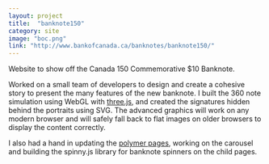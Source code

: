 ```yaml
---
layout: project
title:  "banknote150"
category: site
image: "boc.png"
link: "http://www.bankofcanada.ca/banknotes/banknote150/"
---
```

Website to show off the Canada 150 Commemorative $10 Banknote.

Worked on a small team of developers to design and create a cohesive story to present the many features of the new banknote. I built the 360 note simulation using WebGL with [three.js](https://threejs.org/), and created the signatures hidden behind the portraits using SVG. The advanced graphics will work on any modern browser and will safely fall back to flat images on older browsers to display the content correctly.

I also had a hand in updating the [polymer pages](http://www.bankofcanada.ca/banknotes/bank-note-series/polymer/), working on the carousel and building the spinny.js library for banknote spinners on the child pages.
